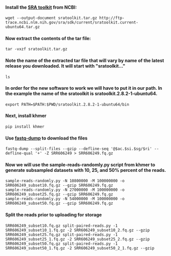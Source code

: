 #### Install the [SRA toolkit](https://www.ncbi.nlm.nih.gov/books/NBK158900/) from NCBI:
```
wget --output-document sratoolkit.tar.gz http://ftp-trace.ncbi.nlm.nih.gov/sra/sdk/current/sratoolkit.current-ubuntu64.tar.gz 
```
#### Now extract the contents of the tar file:
```
tar -vxzf sratoolkit.tar.gz
```
#### Note the name of the extracted tar file that will vary by name of the latest release you downloaded. It will start with "sratoolkit..."
```
ls
```
#### In order for the new software to work we will have to put it in our path. In the example the name of the sratoolkit is sratoolkit.2.8.2-1-ubuntu64.
```
export PATH=$PATH:$PWD/sratoolkit.2.8.2-1-ubuntu64/bin
```
#### Next, install khmer
```
pip install khmer 
```
#### Use [fastq-dump](https://edwards.sdsu.edu/research/fastq-dump/) to download the files
```
fastq-dump --split-files --gzip --defline-seq '@$ac.$si.$sg/$ri' --defline-qual '+' -Z SRR606249 > SRR606249.fq.gz
```
#### Now we will use the sample-reads-randomly.py script from khmer to generate subsampled datasets with 10, 25, and 50% percent of the reads.
```
sample-reads-randomly.py -N 10800000 -M 100000000 -o SRR606249_subset10.fq.gz --gzip SRR606249.fq.gz
sample-reads-randomly.py -N 27000000 -M 100000000 -o SRR606249_subset25.fq.gz --gzip SRR606249.fq.gz
sample-reads-randomly.py -N 54000000 -M 100000000 -o SRR606249_subset50.fq.gz --gzip SRR606249.fq.gz
```
#### Split the reads prior to uploading for storage
```
SRR606249_subset10.fq.gz split-paired-reads.py -1 SRR606249_subset10_1.fq.gz -2 SRR606249_subset10_2.fq.gz --gzip 
SRR606249_subset25.fq.gz split-paired-reads.py -1 SRR606249_subset25_1.fq.gz -2 SRR606249_subset25_2.fq.gz --gzip 
SRR606249_subset50.fq.gz split-paired-reads.py -1 SRR606249_subset50_1.fq.gz -2 SRR606249_subset50_2_1.fq.gz --gzip 
```

